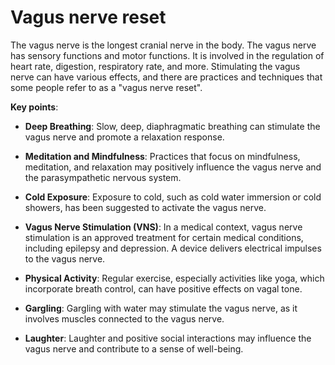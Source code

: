 [//]: # (
source: gpt-3 + jph editing
tags: limbic-system treatments
)

# Vagus nerve reset

The vagus nerve is the longest cranial nerve in the body. The vagus nerve has sensory functions and motor functions. It is involved in the regulation of heart rate, digestion, respiratory rate, and more. Stimulating the vagus nerve can have various effects, and there are practices and techniques that some people refer to as a "vagus nerve reset".

**Key points**:

* **Deep Breathing**: Slow, deep, diaphragmatic breathing can stimulate the vagus nerve and promote a relaxation response.

* **Meditation and Mindfulness**: Practices that focus on mindfulness, meditation, and relaxation may positively influence the vagus nerve and the parasympathetic nervous system.

* **Cold Exposure**: Exposure to cold, such as cold water immersion or cold showers, has been suggested to activate the vagus nerve.

* **Vagus Nerve Stimulation (VNS)**: In a medical context, vagus nerve stimulation is an approved treatment for certain medical conditions, including epilepsy and depression. A device delivers electrical impulses to the vagus nerve.

* **Physical Activity**: Regular exercise, especially activities like yoga, which incorporate breath control, can have positive effects on vagal tone.

* **Gargling**: Gargling with water may stimulate the vagus nerve, as it involves muscles connected to the vagus nerve.

* **Laughter**: Laughter and positive social interactions may influence the vagus nerve and contribute to a sense of well-being.
